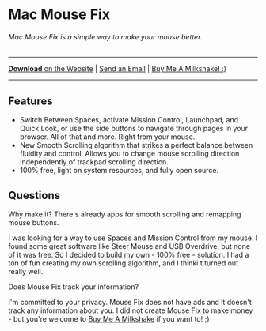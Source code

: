 # Mac Mouse Fix

###### Mac Mouse Fix is a simple way to make your mouse better.

---

[**Download** on the Website](http://www.mousefix.org) | [Send an Email](mailto:noah.n.public@gmail.com?subject=Mac%20Mouse%20Fix%20-%20Contact&) | [Buy Me A Milkshake! :)](https://www.paypal.com/cgi-bin/webscr?cmd=_s-xclick&hosted_button_id=ARSTVR6KFB524&source=url)

---


## Features

* Switch Between Spaces, activate Mission Control, Launchpad, and Quick Look, or use the side buttons to navigate through pages in your browser. All of that and more. Right from your mouse.
* New Smooth Scrolling algorithm that strikes a perfect balance between fluidity and control. Allows you to change mouse scrolling direction independently of trackpad scrolling direction.
* 100% free, light on system resources, and fully open source. 


## Questions

Why make it? There's already apps for smooth scrolling and remapping mouse buttons.

I was looking for a way to use Spaces and Mission Control from my mouse. I found some great software like Steer Mouse and USB Overdrive, but none of it was free. So I decided to build my own - 100% free - solution. I had a ton of fun creating my own scrolling algorithm, and I thinki t turned out really well.

Does Mouse Fix track your information?

I'm committed to your privacy. Mouse Fix does not have ads and it doesn't track any information about you. I did not create Mouse Fix to make money - but you're welcome to [Buy Me A Milkshake](https://www.paypal.com/cgi-bin/webscr?cmd=_s-xclick&hosted_button_id=ARSTVR6KFB524&source=url) if you want to! ;)
